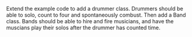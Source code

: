 Extend the example code to add a drummer class. Drummers should be able to solo, count to four and spontaneously combust. 
Then add a Band class. Bands should be able to hire and fire musicians, and have the muscians play 
their solos after the drummer has counted time. 
